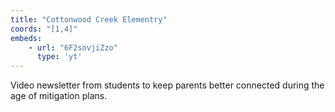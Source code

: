 ```yaml
---
title: "Cottonwood Creek Elementry"
coords: "[1,4]"
embeds: 
    - url: "6F2sovjiZzo"
      type: 'yt'
---
```


Video newsletter from students to keep parents better connected during the age of mitigation plans.